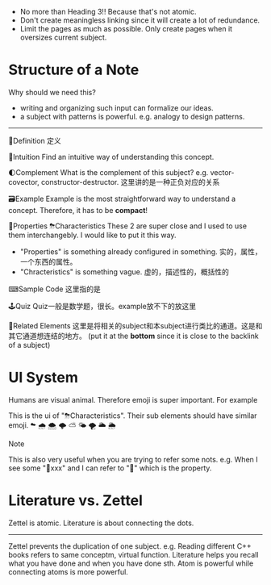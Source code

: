 - No more than Heading 3!! Because that's not atomic.
- Don't create meaningless linking since it will create a lot of redundance.
- Limit the pages as much as possible. Only create pages when it oversizes current subject.

# Structure of a Note
Why should we need this?
- writing and organizing such input can formalize our ideas.
- a subject with patterns is powerful. e.g. analogy to design patterns.
___

📝Definition
定义

🧠Intuition
Find an intuitive way of understanding this concept.

🌓Complement
What is the complement of this subject? e.g. vector-covector, constructor-destructor. 这里讲的是一种正负对应的关系


🗃Example
Example is the most straightforward way to understand a concept. Therefore, it has to be **compact**!

🌈Properties
⛈Characteristics
These 2 are super close and I used to use them interchangebly. I would like to put it this way. 
- "Properties" is something already configured in something. 实的，属性，一个东西的属性。
- "Chracteristics" is something vague. 虚的，描述性的，概括性的



⌨Sample Code
这里指的是

🕹Quiz
Quiz一般是数学题，很长。example放不下的放这里


🌱Related Elements
这里是将相关的subject和本subject进行类比的通道。这是和其它通道想连结的地方。
(put it at the **bottom** since it is close to the backlink of a subject) 


# UI System
Humans are visual animal. Therefore emoji is super important. For example

This is the ui of "⛈Characteristics". Their sub elements should have similar emoji.
☁
🌧
🌨
🌩
⛅
🌤
🌪
🌥
🌦

> [!note]
> This is also very useful when you are trying to refer some nots. e.g. When I see some "🔴xxx" and I can refer to "🌈" which is the property.


# Literature vs. Zettel
Zettel is atomic.
Literature is about connecting the dots.
___
Zettel prevents the duplication of one subject. e.g. Reading different C++ books refers to same conceptm, virtual function.
Literature helps you recall what you have done and when you have done sth. Atom is powerful while connecting atoms is more powerful.


